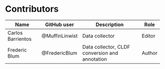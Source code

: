 # Contributors

Name | GitHub user    | Description                                     | Role |
--- |----------------|-------------------------------------------------| --- |
Carlos Barrientos | @MuffinLinwist | Data collector  | Editor
Frederic Blum | @FredericBlum  | Data collector, CLDF conversion and annotation | Author
